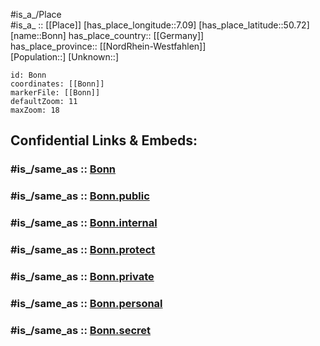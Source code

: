 ﻿---
confidential: public
isDeleted: false
location:
- 50.72
- 7.09
mapmarker: city
mapzoom:
- 7
- 12
SpocWebEntityId: 29267
tags:
- geo/City
type: City
---

#is_a_/Place  
#is_a_ :: [[Place]] 
[has_place_longitude::7.09] 
[has_place_latitude::50.72] 
[name::Bonn] 
has_place_country:: [[Germany]]  
has_place_province:: [[NordRhein-Westfahlen]]  
[Population::] 
[Unknown::] 


```leaflet
id: Bonn
coordinates: [[Bonn]] 
markerFile: [[Bonn]] 
defaultZoom: 11 
maxZoom: 18
```


## Confidential Links & Embeds: 

### #is_/same_as :: [Bonn](/_Standards/Earth/Continent/Europe/Europe~Central/Germany/Germany~West/Nordrhein-Westfalen/counties~NW/Bonn.md) 

### #is_/same_as :: [Bonn.public](/_public/Earth/Continent/Europe/Europe~Central/Germany/Germany~West/Nordrhein-Westfalen/counties~NW/Bonn.public.md) 

### #is_/same_as :: [Bonn.internal](/_internal/Earth/Continent/Europe/Europe~Central/Germany/Germany~West/Nordrhein-Westfalen/counties~NW/Bonn.internal.md) 

### #is_/same_as :: [Bonn.protect](/_protect/Earth/Continent/Europe/Europe~Central/Germany/Germany~West/Nordrhein-Westfalen/counties~NW/Bonn.protect.md) 

### #is_/same_as :: [Bonn.private](/_private/Earth/Continent/Europe/Europe~Central/Germany/Germany~West/Nordrhein-Westfalen/counties~NW/Bonn.private.md) 

### #is_/same_as :: [Bonn.personal](/_personal/Earth/Continent/Europe/Europe~Central/Germany/Germany~West/Nordrhein-Westfalen/counties~NW/Bonn.personal.md) 

### #is_/same_as :: [Bonn.secret](/_secret/Earth/Continent/Europe/Europe~Central/Germany/Germany~West/Nordrhein-Westfalen/counties~NW/Bonn.secret.md)

